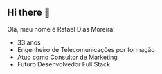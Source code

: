 ## Hi there 👋

<!--
**rafaelptu27/rafaelptu27** is a ✨ _special_ ✨ repository because its `README.md` (this file) appears on your GitHub profile.

Here are some ideas to get you started:

- 🔭 I’m currently working on ...
- 🌱 I’m currently learning ...
- 👯 I’m looking to collaborate on ...
- 🤔 I’m looking for help with ...
- 💬 Ask me about ...
- 📫 How to reach me: ...
- 😄 Pronouns: ...
- ⚡ Fun fact: ...
-->
Olá, meu nome é Rafael Dias Moreira!

- 33 anos
- Engenheiro de Telecomunicações por formação
- Atuo como Consultor de Marketing
- Futuro Desenvolvedor Full Stack
